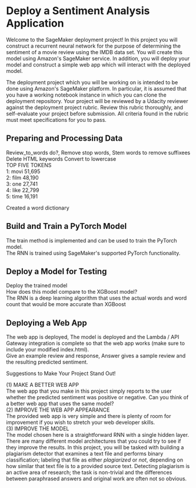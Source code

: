 # Deploy a Sentiment Analysis Application <br>

Welcome to the SageMaker deployment project! In this project you will construct a recurrent neural network for the purpose of determining the sentiment of a movie review using the IMDB data set. You will create this model using Amazon's SageMaker service. In addition, you will deploy your model and construct a simple web app which will interact with the deployed model.<br> 

The deployment project which you will be working on is intended to be done using Amazon's SageMaker platform. In particular, it is assumed that you have a working notebook instance in which you can clone the deployment repository. Your project will be reviewed by a Udacity reviewer against the deployment project rubric. Review this rubric thoroughly, and self-evaluate your project before submission. All criteria found in the rubric must meet specifications for you to pass. 

## Preparing and Processing Data 

Review_to_words do?, Remove stop words, Stem words to remove suffixees Delete HTML keywords Convert to lowercase<br>
TOP FIVE TOKENS<br>
1: movi   51,695<br>
2: film   48,190<br>
3: one    27,741<br>
4: like   22,799<br>
5: time   16,191<br>

Created a word dictionary<br>

## Build and Train a PyTorch Model 

The train method is implemented and can be used to train the PyTorch model.<br>
The RNN is trained using SageMaker's supported PyTorch functionality. 

## Deploy a Model for Testing 

Deploy the trained model<br>
How does this model compare to the XGBoost model?<br>
The RNN is a deep learning algorithm that uses the actual words and word count that would be more accurate than XGBoost<br>

## Deploying a Web App 

The web app is deployed, The model is deployed and the Lambda / API Gateway integration is complete so that the web app works (make sure to include your modified index.html).<br> 
Give an example review and response, Answer gives a sample review and the resulting predicted sentiment.<br> 

Suggestions to Make Your Project Stand Out! 

(1) MAKE A BETTER WEB APP <br>
The web app that you make in this project simply reports to the user whether the predicted sentiment was positive or negative. Can you think of a better web app that uses the same model?<br> 
(2) IMPROVE THE WEB APP APPEARANCE<br>
The provided web app is very simple and there is plenty of room for improvement if you wish to stretch your web developer skills.<br>
(3) IMPROVE THE MODEL<br>
The model chosen here is a straightforward RNN with a single hidden layer. There are many different model architectures that you could try to see if they improve the results. 
In this project, you will be tasked with building a plagiarism detector that examines a text file and performs binary classification; labeling that file as either *plagiarized* or *not*, depending on how similar that text file is to a provided source text. Detecting plagiarism is an active area of research; the task is non-trivial and the differences between paraphrased answers and original work are often not so obvious.

